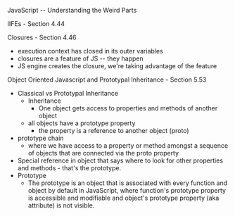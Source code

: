 JavaScript -- Understanding the Weird Parts

IIFEs - Section 4.44

Closures - Section 4.46

- execution context has closed in its outer variables
- closures are a feature of JS -- they happen 
- JS engine creates the closure, we're taking advantage of the feature

Object Oriented Javascript and Prototypal Inheritance - Section 5.53

- Classical vs Prototypal Inheritance
    - Inheritance
        - One object gets access to properties and methods of another object
    - all objects have a prototype property
        - the property is a reference to another object (proto)
- prototype chain
    - where we have access to a property or method amongst a sequence of objects that are connected via the proto property
- Special reference in object that says where to look for other properties and methods - that's the prototype.
- Prototype
    - The prototype is an object that is associated with every function and object by default in JavaScript, where function's prototype property is accessible and modifiable and object's prototype property (aka attribute) is not visible.
